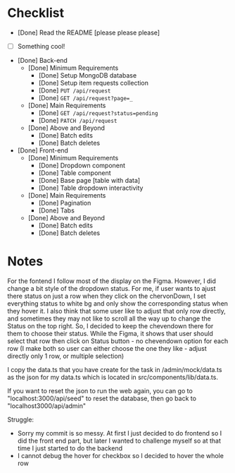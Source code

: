# Checklist

<!-- Make sure you fill out this checklist with what you've done before submitting! -->

- [Done] Read the README [please please please]
- [ ] Something cool!
- [Done] Back-end
  - [Done] Minimum Requirements
    - [Done] Setup MongoDB database
    - [Done] Setup item requests collection
    - [Done] `PUT /api/request`
    - [Done] `GET /api/request?page=_`
  - [Done] Main Requirements
    - [Done] `GET /api/request?status=pending`
    - [Done] `PATCH /api/request`
  - [Done] Above and Beyond
    - [Done] Batch edits
    - [Done] Batch deletes
- [Done] Front-end
  - [Done] Minimum Requirements
    - [Done] Dropdown component
    - [Done] Table component
    - [Done] Base page [table with data]
    - [Done] Table dropdown interactivity
  - [Done] Main Requirements
    - [Done] Pagination
    - [Done] Tabs
  - [Done] Above and Beyond
    - [Done] Batch edits
    - [Done] Batch deletes

# Notes

<!-- Notes go here -->

For the fontend I follow most of the display on the Figma. However, I did change a bit style of the dropdown status. For me, if user wants to ajust there status on just a row when they click on the chervonDown, I set everything status to white bg and only show the corresponding status when they hover it. I also think that some user like to adjust that only row directly, and sometimes they may not like to scroll all the way up to change the Status on the top right. So, I decided to keep the chevendown there for them to choose their status. While the Figma, it shows that user should select that row then click on Status button - no chevendown option for each row (I make both so user can either choose the one they like - adjust directly only 1 row, or multiple selection)

I copy the data.ts that you have create for the task in /admin/mock/data.ts as the json for my data.ts which is located in src/components/lib/data.ts.

If you want to reset the json to run the web again, you can go to "localhost:3000/api/seed" to reset the database, then go back to "localhost3000/api/admin"

Struggle:

- Sorry my commit is so messy. At first I just decided to do frontend so I did the front end part, but later I wanted to challenge myself so at that time I just started to do the backend
- I cannot debug the hover for checkbox so I decided to hover the whole row
